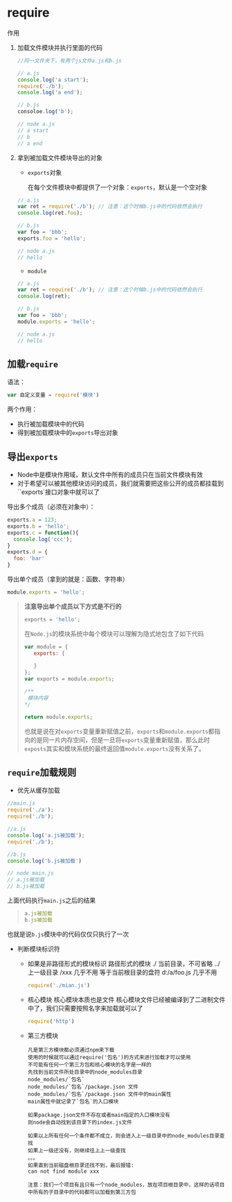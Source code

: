 # require

作用

1. 加载文件模块并执行里面的代码

   ```js
   //同一文件夹下，有两个js文件a.js和b.js
   
   // a.js
   console.log('a start');
   require('./b');
   console.log('a end');
   
   // b.js 
   consoloe.log('b');
   
   // node a.js
   // a start
   // b
   // a end
   ```

2. 拿到被加载文件模块导出的对象

   - `exports`对象

     在每个文件模块中都提供了一个对象：`exports`，默认是一个空对象

   ```js
   // a.js
   var ret = require('./b'); // 注意：这个时候b.js中的代码依然会执行
   console.log(ret.foo);
   
   // b.js 
   var foo = 'bbb';
   exports.foo = 'hello';
   
   // node a.js
   // hello
   ```
   
   - `module`

   ```js
   // a.js
   var ret = require('./b'); // 注意：这个时候b.js中的代码依然会执行
   console.log(ret);
   
   // b.js 
   var foo = 'bbb';
   module.exports = 'hello';
   
   // node a.js
   // hello
   ```

## 加载`require`

语法：

```js
var 自定义变量 = require('模块')
```

两个作用：

- 执行被加载模块中的代码
- 得到被加载模块中的`exports`导出对象

## 导出`exports`

- Node中是模块作用域，默认文件中所有的成员只在当前文件模块有效
- 对于希望可以被其他模块访问的成员，我们就需要把这些公开的成员都挂载到``exports`接口对象中就可以了

导出多个成员（必须在对象中）：

```js
exports.a = 123;
exports.b = 'hello';
exports.c = function(){
  console.log('ccc');
}
exports.d = {
  foo: 'bar'
}
```

导出单个成员（拿到的就是：函数、字符串）

```js
module.exports = 'hello';
```

>**注意导出单个成员以下方式是不行的**
>
>```js
>exports = 'hello';
>```
>
>在`Node.js`的模块系统中每个模块可以理解为隐式地包含了如下代码
>
>```js
>var module = {
>    exports: {
>    
>    }
>};
>var exports = module.exports;
>
>/**
>  模块内容
>*/
>
>return module.exports;
>```
>
>也就是说在对`exports`变量重新赋值之前，`exports`和`module.exports`都指向的是同一片内存空间，但是一旦将`exports`变量重新赋值，那么此时`exposts`其实和模块系统的最终返回值`module.exports`没有关系了。

## `require`加载规则

- 优先从缓存加载
```js
//main.js
require('./a');
require('./b');

//a.js
console.log('a.js被加载');
require('./b');

//b.js
console.log('b.js被加载')

// node main.js
// a.js被加载
// b.js被加载   
```

上面代码执行`main.js`之后的结果

> ```js
> a.js被加载
> b.js被加载
> ```

也就是说`b.js`模块中的代码仅仅只执行了一次

- 判断模块标识符
  - 如果是非路径形式的模块标识
    路径形式的模块
    ./ 当前目录，不可省略
    ../ 上一级目录
    /xxx 几乎不用 等于当前根目录的盘符
    d:/a/foo.js 几乎不用
    
    ```js
    require('./mian.js')
    ```
    
  - 核心模块
    核心模块本质也是文件
    核心模块文件已经被编译到了二进制文件中了，我们只需要按照名字来加载就可以了
    
    ```js
    require('http')
    ```
    
  - 第三方模块
    
        凡是第三方模块都必须通过npm来下载
        使用的时候就可以通过require('包名')的方式来进行加载才可以使用
        不可能有任何一个第三方包和核心模块的名字是一样的
        先找到当前文件所处目录中的node_modules目录
        node_modules/`包名`
        node_modules/`包名`/package.json 文件
        node_modules/`包名`/package.json 文件中的main属性
        main属性中就记录了`包名`的入口模块
        
        如果package.json文件不存在或者main指定的入口模块没有
        则node会自动找到该目录下的index.js文件
        
        如果以上所有任何一个条件都不成立，则会进入上一级目录中的node_modules目录查找
        如果上一级还没有，则继续往上上一级查找
        。。。
        如果直到当前磁盘根目录还找不到，最后报错:
        can not find module xxx
        
        注意：我们一个项目有且只有一个node_modules，放在项目根目录中，这样的话项目中所有的子目录中的代码都可以加载到第三方包

